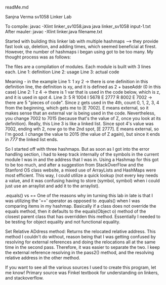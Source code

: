 readMe.md

Sanjna Verma
sv1058
Linker Lab

To compile: javac -Xlint linker_sv1058.java java linker_sv1058 input-1.txt
After mauler:  javac -Xlint linker.java filename.txt


Started with building this linker lab with multiple hashmaps --> they provide fast look up, deletion, and adding times, which seemed beneficial at firest.
However, the number of hashmaps i began using got to be too many. My thought process was as follows:

The files are a compilation of modules. Each module is built with 3 lines each. 
Line 1: definition
Line 2: usage
Line 3: actual code 

Meaning - in the example
Line 1: 1 xy 2 -> there is one definition in this definition line, the definition is xy, and it is defined as 2 + baseAddr (0 in this case)
Line 2: 1 z 4 -> there is 1 var that is used in the code below, which is z, and it is used in spot 4. 
Line 3: 5   R 1004  I 5678  E 2777  R 8002  E 7002
-> there are 5 "pieces of code". Since z gets used in the 4th, count 0, 1, 2, 3, 4 from the beginning, which gets me to [E 7002]. E means external, so it makes sense that an external var is being used in the code. 
Nevertheless, you change 7002 to 7015 (because that's the value of Z, once you look at its definition). 
Really, this Line 3 is like a linked list. Since spot 4's value was 7002, ending wth 2, now go to the 2nd spot, [E 2777]. E means external, so I'm good. I change the value to 2015 (the value of Z again), but since it ends in *777* the linked list ends.

So I started off with three hashmaps. 
But as soon as I got into the error handling section, i had to keep track internally of the symbols in the current module I was in and the address that I was in. Using a Hashmap for this got to be too much, and after a suggestion from StackOverFlow and the Stanford OS class website, a mixed use of ArrayLists and HashMaps were most efficient. This way, I could utilize a quick lookup (not every key needs a value, and it was confusing having to store (symbol, symbol) when i could just use an arraylist and add it to the arraylist).

.equals() vs ==
One of the reasons why im turning this lab in late is that I was utilizing the '==' operator as opposed to .equals() when I was comparing items in my hashmap. Basically if a class does not override the equals method, then it defaults to the equals(Object o) method of the closest parent class that has overridden this method. Essentially I needed to be testing for object equality and not functional equality.

Set Relative ADdress method: Returns the relocated relative address. This method I couldn't do without, reason being that I was getting confused by resolving for external references and doing the relocations all at the same time in the second pass. Therefore, it was easier to separate the two. I keep the external reference resolving in the pass2() method, and the resolving relative address in the other method. 

If you want to see all the various sources I used to create this program, let me know! Primary source was Finkel textbook for understanding on linkers, and stackoverflow. 
